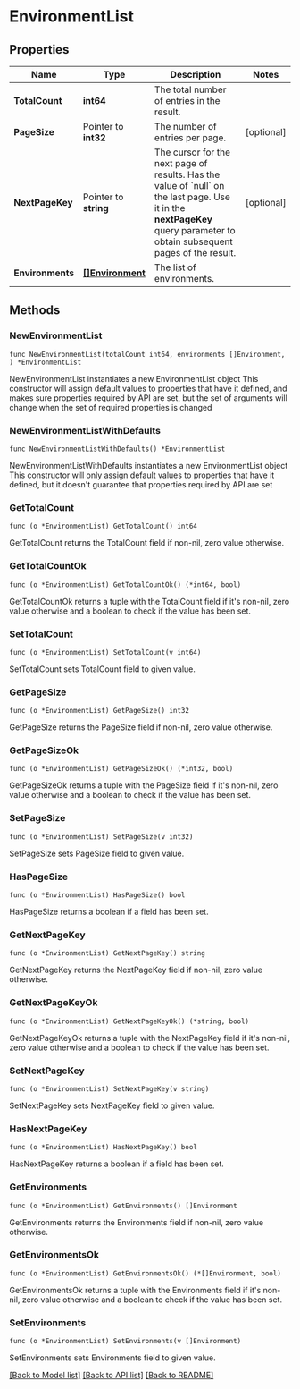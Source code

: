 # EnvironmentList

## Properties

Name | Type | Description | Notes
------------ | ------------- | ------------- | -------------
**TotalCount** | **int64** | The total number of entries in the result. | 
**PageSize** | Pointer to **int32** | The number of entries per page. | [optional] 
**NextPageKey** | Pointer to **string** | The cursor for the next page of results. Has the value of &#x60;null&#x60; on the last page.   Use it in the **nextPageKey** query parameter to obtain subsequent pages of the result. | [optional] 
**Environments** | [**[]Environment**](Environment.md) | The list of environments. | 

## Methods

### NewEnvironmentList

`func NewEnvironmentList(totalCount int64, environments []Environment, ) *EnvironmentList`

NewEnvironmentList instantiates a new EnvironmentList object
This constructor will assign default values to properties that have it defined,
and makes sure properties required by API are set, but the set of arguments
will change when the set of required properties is changed

### NewEnvironmentListWithDefaults

`func NewEnvironmentListWithDefaults() *EnvironmentList`

NewEnvironmentListWithDefaults instantiates a new EnvironmentList object
This constructor will only assign default values to properties that have it defined,
but it doesn't guarantee that properties required by API are set

### GetTotalCount

`func (o *EnvironmentList) GetTotalCount() int64`

GetTotalCount returns the TotalCount field if non-nil, zero value otherwise.

### GetTotalCountOk

`func (o *EnvironmentList) GetTotalCountOk() (*int64, bool)`

GetTotalCountOk returns a tuple with the TotalCount field if it's non-nil, zero value otherwise
and a boolean to check if the value has been set.

### SetTotalCount

`func (o *EnvironmentList) SetTotalCount(v int64)`

SetTotalCount sets TotalCount field to given value.


### GetPageSize

`func (o *EnvironmentList) GetPageSize() int32`

GetPageSize returns the PageSize field if non-nil, zero value otherwise.

### GetPageSizeOk

`func (o *EnvironmentList) GetPageSizeOk() (*int32, bool)`

GetPageSizeOk returns a tuple with the PageSize field if it's non-nil, zero value otherwise
and a boolean to check if the value has been set.

### SetPageSize

`func (o *EnvironmentList) SetPageSize(v int32)`

SetPageSize sets PageSize field to given value.

### HasPageSize

`func (o *EnvironmentList) HasPageSize() bool`

HasPageSize returns a boolean if a field has been set.

### GetNextPageKey

`func (o *EnvironmentList) GetNextPageKey() string`

GetNextPageKey returns the NextPageKey field if non-nil, zero value otherwise.

### GetNextPageKeyOk

`func (o *EnvironmentList) GetNextPageKeyOk() (*string, bool)`

GetNextPageKeyOk returns a tuple with the NextPageKey field if it's non-nil, zero value otherwise
and a boolean to check if the value has been set.

### SetNextPageKey

`func (o *EnvironmentList) SetNextPageKey(v string)`

SetNextPageKey sets NextPageKey field to given value.

### HasNextPageKey

`func (o *EnvironmentList) HasNextPageKey() bool`

HasNextPageKey returns a boolean if a field has been set.

### GetEnvironments

`func (o *EnvironmentList) GetEnvironments() []Environment`

GetEnvironments returns the Environments field if non-nil, zero value otherwise.

### GetEnvironmentsOk

`func (o *EnvironmentList) GetEnvironmentsOk() (*[]Environment, bool)`

GetEnvironmentsOk returns a tuple with the Environments field if it's non-nil, zero value otherwise
and a boolean to check if the value has been set.

### SetEnvironments

`func (o *EnvironmentList) SetEnvironments(v []Environment)`

SetEnvironments sets Environments field to given value.



[[Back to Model list]](../README.md#documentation-for-models) [[Back to API list]](../README.md#documentation-for-api-endpoints) [[Back to README]](../README.md)


